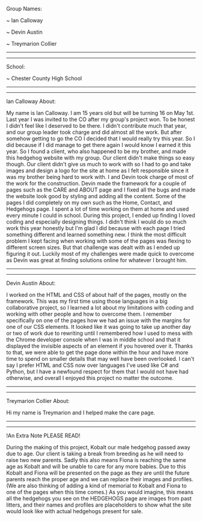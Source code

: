 Group Names:

~ Ian Calloway

~ Devin Austin

~ Treymarion Collier
___
___

School: 

~ Chester County High School
___
___

Ian Calloway About:

My name is Ian Calloway. I am 15 years old but will be turning 16 on May 1st. Last year I was invited to the CO after my group's project won. To be honest I didn't feel like I deserved to be there. I didn't contribute much that year, and our group leader took charge and did almost all the work. But after somehow getting to go the CO I decided that I would really try this year. So I did because if I did manage to get there again I would know I earned it this year. So I found a client, who also happened to be my brother, and made this hedgehog website with my group. Our client didn't make things so easy though. Our client didn't give us much to work with so I had to go and take images and design a logo for the site at home as I felt responsible since it was my brother being hard to work with. I and Devin took charge of most of the work for the construction. Devin made the framework for a couple of pages such as the CARE and ABOUT page and I fixed all the bugs and made the website look good by styling and adding all the content. Some of the pages I did completely on my own such as the Home, Contact, and Hedgehogs page. I spent a lot of time working on them at home and used every minute I could in school. During this project, I ended up finding I loved coding and especially designing things. I didn't think I would do so much work this year honestly but I'm glad I did because with each page I tried something different and learned something new. I think the most difficult problem I kept facing when working with some of the pages was flexing to different screen sizes. But that challenge was dealt with as I ended up figuring it out. Luckily most of my challenges were made quick to overcome as Devin was great at finding solutions online for whatever I brought him.
___
___

Devin Austin About:

I worked on the HTML and CSS of about half of the pages, mostly on the framework. This was my first time using those languages in a big collaborative project, so I learned a lot about my limitations with coding and working with other people and how to overcome them. I remember specifically on one of the pages how we had an issue with the margins for one of our CSS elements. It looked like it was  going to take up another day or two of work due to rewriting until I remembered how I used to mess with the Chrome developer console when I was in middle school and that it displayed the invisible aspects  of an element if you hovered over it. Thanks to that, we were able to get the page done within the hour and have more time to spend on smaller details that may  well have been overlooked. I can't say I prefer  HTML and CSS now over languages I've used like C# and Python, but I have a newfound respect for them that  I would not have had otherwise, and overall I enjoyed this project no matter the outcome.
___
___

Treymarion Collier About: 

Hi my name is Treymarion and I helped make the care page.
___
___

!An Extra Note PLEASE READ!

During the making of this project, Kobalt our male hedgehog passed away due to age. Our client is taking a break from breeding as he will need to raise two new parents. Sadly this also means Fiona is reaching the same age as Kobalt and will be unable to care for any more babies. Due to this Kobalt and Fiona will be presented on the page as they are until the future parents reach the proper age and we can replace their images and profiles. (We are also thinking of adding a kind of memorial to Kobalt and Fiona to one of the pages when this time comes.) As you would imagine, this means all the hedgehogs you see on the HEDGEHOGS page are images from past litters, and their names and profiles are placeholders to show what the site would look like with actual hedgehogs present for sale.
